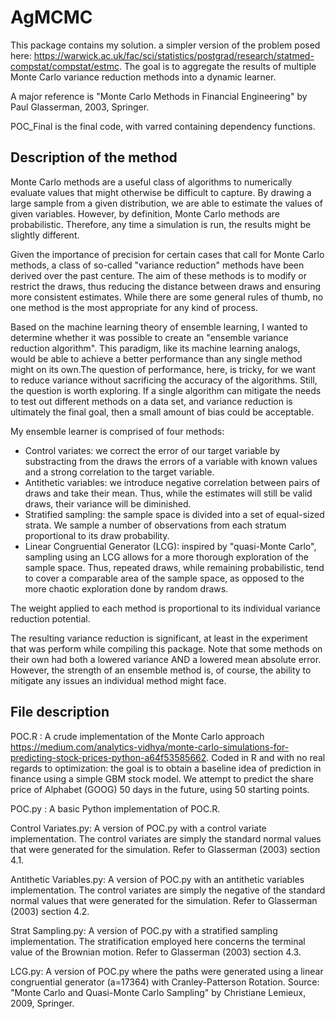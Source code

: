 # AgMCMC
This package contains my solution. a simpler version of the problem posed here: https://warwick.ac.uk/fac/sci/statistics/postgrad/research/statmed-compstat/compstat/estmc. The goal is to aggregate the results of multiple Monte Carlo variance reduction methods into a dynamic learner.

A major reference is "Monte Carlo Methods in Financial Engineering" by Paul Glasserman, 2003, Springer.

POC_Final is the final code, with varred containing dependency functions.

## Description of the method

Monte Carlo methods are a useful class of algorithms to numerically evaluate values that might otherwise be difficult to capture. By drawing a large sample from a given distribution, we are able to estimate the values of given variables. However, by definition, Monte Carlo methods are probabilistic. Therefore, any time a simulation is run, the results might be slightly different. 

Given the importance of precision for certain cases that call for Monte Carlo methods, a class of so-called "variance reduction" methods have been derived over the past centure. The aim of these methods is to modify or restrict the draws, thus reducing the distance between draws and ensuring more consistent estimates. While there are some general rules of thumb, no one method is the most appropriate for any kind of process.

Based on the machine learning theory of ensemble learning, I wanted to determine whether it was possible to create an "ensemble variance reduction algorithm". This paradigm, like its machine learning analogs, would be able to achieve a better performance than any single method might on its own.The question of performance, here, is tricky, for we want to reduce variance without sacrificing the accuracy of the algorithms. Still, the question is worth exploring. If a single algorithm can mitigate the needs to test out different methods on a data set, and variance reduction is ultimately the final goal, then a small amount of bias could be acceptable.

My ensemble learner is comprised of four methods:
- Control variates: we correct the error of our target variable by substracting from the draws the errors of a variable with known values and a strong correlation to the target variable.
- Antithetic variables: we introduce negative correlation between pairs of draws and take their mean. Thus, while the estimates will still be valid draws, their variance will be diminished.
- Stratified sampling: the sample space is divided into a set of equal-sized strata. We sample a number of observations from each stratum proportional to its draw probability. 
- Linear Congruential Generator (LCG): inspired by "quasi-Monte Carlo", sampling using an LCG allows for a more thorough exploration of the sample space. Thus, repeated draws, while remaining probabilistic, tend to cover a comparable area of the sample space, as opposed to the more chaotic exploration done by random draws. 

The weight applied to each method is proportional to its individual variance reduction potential.

The resulting variance reduction is significant, at least in the experiment that was perform while compiling this package. Note that some methods on their own had both a lowered variance AND a lowered mean absolute error. However, the strength of an ensemble method is, of course, the ability to mitigate any issues an individual method might face.

## File description
POC.R : A crude implementation of the Monte Carlo approach https://medium.com/analytics-vidhya/monte-carlo-simulations-for-predicting-stock-prices-python-a64f53585662. Coded in R and with no real regards to optimization: the goal is to obtain a baseline idea of prediction in finance using a simple GBM stock model. We attempt to predict the share price of Alphabet (GOOG) 50 days in the future, using 50 starting points. 

POC.py : A basic Python implementation of POC.R. 

Control Variates.py: A version of POC.py with a control variate implementation. The control variates are simply the standard normal values that were generated for the simulation. Refer to Glasserman (2003) section 4.1.

Antithetic Variables.py: A version of POC.py with an antithetic variables implementation. The control variates are simply the negative of the standard normal values that were generated for the simulation. Refer to Glasserman (2003) section 4.2.

Strat Sampling.py: A version of POC.py with a stratified sampling implementation. The stratification employed here concerns the terminal value of the Brownian motion. Refer to Glasserman (2003) section 4.3.

LCG.py: A version of POC.py where the paths were generated using a linear congruential generator (a=17364) with Cranley-Patterson Rotation. Source: "Monte Carlo and Quasi-Monte Carlo Sampling" by Christiane Lemieux, 2009, Springer.
